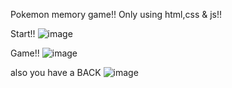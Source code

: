 Pokemon memory game!!
Only using html,css & js!!

Start!!
![image](https://user-images.githubusercontent.com/56145905/176627652-10eed9f8-0e44-4275-8fb4-a4ba19fbc7dd.png)

Game!!
![image](https://user-images.githubusercontent.com/56145905/176627767-d1a9b976-b157-4f5f-b4ae-f58e960d9f74.png)
 
also you have a BACK 
![image](https://user-images.githubusercontent.com/56145905/176627867-cab59212-0d73-4a9f-8c27-4746d4e44b21.png)

